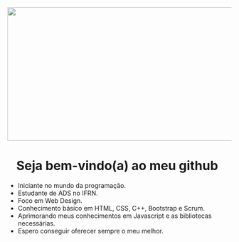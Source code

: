 <img style="width: 1200px; height: 300px" src="https://i.pinimg.com/originals/c1/11/18/c111189fe2b4ae01fef5b098efef4ce9.gif">

<h1 style="margin-left: 20px">  Seja bem-vindo(a) ao meu github </h1>

- Iniciante no mundo da programação. 
- Estudante de ADS no IFRN.
- Foco em Web Design.
- Conhecimento básico em HTML, CSS, C++, Bootstrap e Scrum.
- Aprimorando meus conhecimentos em Javascript e as bibliotecas necessárias.
- Espero conseguir oferecer sempre o meu melhor.

<!--
**Bren-Dev/Bren-Dev** is a ✨ _special_ ✨ repository because its `README.md` (this file) appears on your GitHub profile.

Here are some ideas to get you started:

